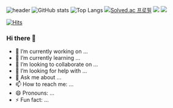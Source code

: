 ![header](https://capsule-render.vercel.app/api?type=wave&color=auto&height=300&section=header&text=CodingLarva%20render&fontSize=90)
![GitHub stats](https://github-readme-stats.vercel.app/api?username=piaoria&show_icons=true&theme=tokyonight)
![Top Langs](https://github-readme-stats.vercel.app/api/top-langs/?username=piaoria)
[![Solved.ac
프로필](http://mazassumnida.wtf/api/generate_badge?boj={codinglarva})](https://solved.ac/{codinglarva})
![](https://img.shields.io/badge/파이썬-000000?style=flat&logo=Python&logoColor=white)
![](https://img.shields.io/badge/유니티-000000?style=flat&logo=Unity&logoColor=white)

[![Hits](https://hits.seeyoufarm.com/api/count/incr/badge.svg?url=https%3A%2F%2Fgithub.com%2Fgjbae1212%2Fhit-counter&count_bg=%232C419E&title_bg=%23C2C2C2&icon=samsung.svg&icon_color=%232F3FB2&title=hits&edge_flat=false)]([https://github.com/gjbae1212/hit-counter])
### Hi there 👋
- 🔭 I’m currently working on ...
- 🌱 I’m currently learning ...
- 👯 I’m looking to collaborate on ...
- 🤔 I’m looking for help with ...
- 💬 Ask me about ...
- 📫 How to reach me: ...
- 😄 Pronouns: ...
- ⚡ Fun fact: ...
              
